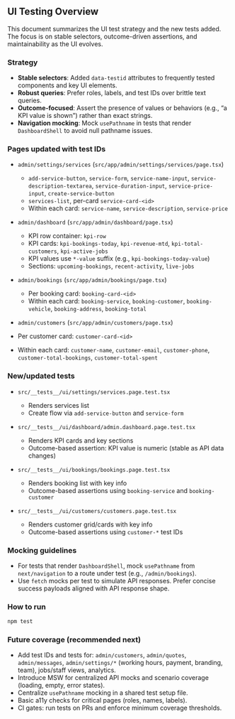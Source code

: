 ## UI Testing Overview

This document summarizes the UI test strategy and the new tests added. The focus is on stable selectors, outcome-driven assertions, and maintainability as the UI evolves.

### Strategy

- **Stable selectors**: Added `data-testid` attributes to frequently tested components and key UI elements.
- **Robust queries**: Prefer roles, labels, and test IDs over brittle text queries.
- **Outcome-focused**: Assert the presence of values or behaviors (e.g., “a KPI value is shown”) rather than exact strings.
- **Navigation mocking**: Mock `usePathname` in tests that render `DashboardShell` to avoid null pathname issues.

### Pages updated with test IDs

- `admin/settings/services` (`src/app/admin/settings/services/page.tsx`)
  - `add-service-button`, `service-form`, `service-name-input`, `service-description-textarea`, `service-duration-input`, `service-price-input`, `create-service-button`
  - `services-list`, per-card `service-card-<id>`
  - Within each card: `service-name`, `service-description`, `service-price`

- `admin/dashboard` (`src/app/admin/dashboard/page.tsx`)
  - KPI row container: `kpi-row`
  - KPI cards: `kpi-bookings-today`, `kpi-revenue-mtd`, `kpi-total-customers`, `kpi-active-jobs`
  - KPI values use `*-value` suffix (e.g., `kpi-bookings-today-value`)
  - Sections: `upcoming-bookings`, `recent-activity`, `live-jobs`

- `admin/bookings` (`src/app/admin/bookings/page.tsx`)
  - Per booking card: `booking-card-<id>`
  - Within each card: `booking-service`, `booking-customer`, `booking-vehicle`, `booking-address`, `booking-total`

 - `admin/customers` (`src/app/admin/customers/page.tsx`)
  - Per customer card: `customer-card-<id>`
  - Within each card: `customer-name`, `customer-email`, `customer-phone`, `customer-total-bookings`, `customer-total-spent`

### New/updated tests

- `src/__tests__/ui/settings/services.page.test.tsx`
  - Renders services list
  - Create flow via `add-service-button` and `service-form`

- `src/__tests__/ui/dashboard/admin.dashboard.page.test.tsx`
  - Renders KPI cards and key sections
  - Outcome-based assertion: KPI value is numeric (stable as API data changes)

- `src/__tests__/ui/bookings/bookings.page.test.tsx`
  - Renders booking list with key info
  - Outcome-based assertions using `booking-service` and `booking-customer`

- `src/__tests__/ui/customers/customers.page.test.tsx`
  - Renders customer grid/cards with key info
  - Outcome-based assertions using `customer-*` test IDs

### Mocking guidelines

- For tests that render `DashboardShell`, mock `usePathname` from `next/navigation` to a route under test (e.g., `/admin/bookings`).
- Use `fetch` mocks per test to simulate API responses. Prefer concise success payloads aligned with API response shape.

### How to run

```bash
npm test
```

### Future coverage (recommended next)

- Add test IDs and tests for: `admin/customers`, `admin/quotes`, `admin/messages`, `admin/settings/*` (working hours, payment, branding, team), jobs/staff views, analytics.
- Introduce MSW for centralized API mocks and scenario coverage (loading, empty, error states).
- Centralize `usePathname` mocking in a shared test setup file.
- Basic a11y checks for critical pages (roles, names, labels).
- CI gates: run tests on PRs and enforce minimum coverage thresholds.


